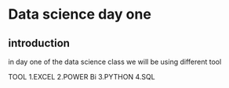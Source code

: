# Data science day one

## introduction

in day one of the data science class we will be using different tool

TOOL
1.EXCEL
2.POWER Bi
3.PYTHON
4.SQL

